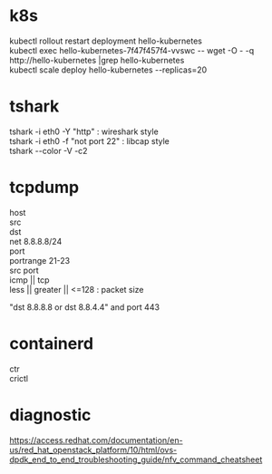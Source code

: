 # k8s
kubectl rollout restart deployment hello-kubernetes </br>
kubectl exec hello-kubernetes-7f47f457f4-vvswc -- wget -O - -q http://hello-kubernetes |grep hello-kubernetes</br>
kubectl scale deploy hello-kubernetes --replicas=20 </br>

# tshark
tshark -i eth0 -Y "http" :         wireshark style</br>
tshark -i eth0 -f "not port 22"  : libcap style</br>
tshark --color -V -c2</br>

# tcpdump
host</br>
src</br>
dst</br>
net 8.8.8.8/24</br>
port</br>
portrange 21-23</br>
src port</br> 
icmp || tcp</br>
less || greater || <=128  : packet size</br>

"dst 8.8.8.8 or dst 8.8.4.4" and port 443</br>

# containerd
ctr</br>
crictl</br>

# diagnostic
https://access.redhat.com/documentation/en-us/red_hat_openstack_platform/10/html/ovs-dpdk_end_to_end_troubleshooting_guide/nfv_command_cheatsheet </br>

